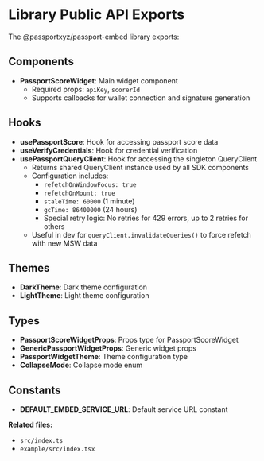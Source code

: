 # Library Public API Exports

The @passportxyz/passport-embed library exports:

## Components
- **PassportScoreWidget**: Main widget component
  - Required props: `apiKey`, `scorerId`
  - Supports callbacks for wallet connection and signature generation

## Hooks
- **usePassportScore**: Hook for accessing passport score data
- **useVerifyCredentials**: Hook for credential verification
- **usePassportQueryClient**: Hook for accessing the singleton QueryClient
  - Returns shared QueryClient instance used by all SDK components
  - Configuration includes:
    - `refetchOnWindowFocus: true`
    - `refetchOnMount: true`
    - `staleTime: 60000` (1 minute)
    - `gcTime: 86400000` (24 hours)
    - Special retry logic: No retries for 429 errors, up to 2 retries for others
  - Useful in dev for `queryClient.invalidateQueries()` to force refetch with new MSW data

## Themes
- **DarkTheme**: Dark theme configuration
- **LightTheme**: Light theme configuration

## Types
- **PassportScoreWidgetProps**: Props type for PassportScoreWidget
- **GenericPassportWidgetProps**: Generic widget props
- **PassportWidgetTheme**: Theme configuration type
- **CollapseMode**: Collapse mode enum

## Constants
- **DEFAULT_EMBED_SERVICE_URL**: Default service URL constant

**Related files:**
- `src/index.ts`
- `example/src/index.tsx`